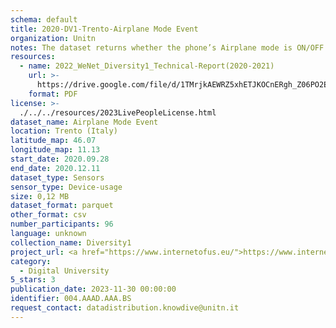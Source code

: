 ```yaml
---
schema: default
title: 2020-DV1-Trento-Airplane Mode Event
organization: Unitn
notes: The dataset returns whether the phone’s Airplane mode is ON/OFF. It is part of Wenet Diversity 1 data collection, which contains data about the everyday life activities of students coming from 8 different universities located in China, Denmark, India, Italy, Mexico, Mongolia, Paraguay and UK. The data were collected via questionnaires, data coming from 27 smartphone sensors associated to thousand self-reported annotations over a period of 4 weeks.
resources:
  - name: 2022_WeNet_Diversity1_Technical-Report(2020-2021)
    url: >-
      https://drive.google.com/file/d/1TMrjkAEWRZ5xhETJKOCnERgh_Z06PO2E/view?usp=drive_link
    format: PDF
license: >-
  ./../../resources/2023LivePeopleLicense.html
dataset_name: Airplane Mode Event
location: Trento (Italy)
latitude_map: 46.07
longitude_map: 11.13
start_date: 2020.09.28
end_date: 2020.12.11
dataset_type: Sensors
sensor_type: Device-usage
size: 0,12 MB
dataset_format: parquet
other_format: csv
number_participants: 96
language: unknown
collection_name: Diversity1
project_url: <a href="https://www.internetofus.eu/">https://www.internetofus.eu/</a>
category:
  - Digital University
5_stars: 3
publication_date: 2023-11-30 00:00:00
identifier: 004.AAAD.AAA.BS
request_contact: datadistribution.knowdive@unitn.it
---
```

